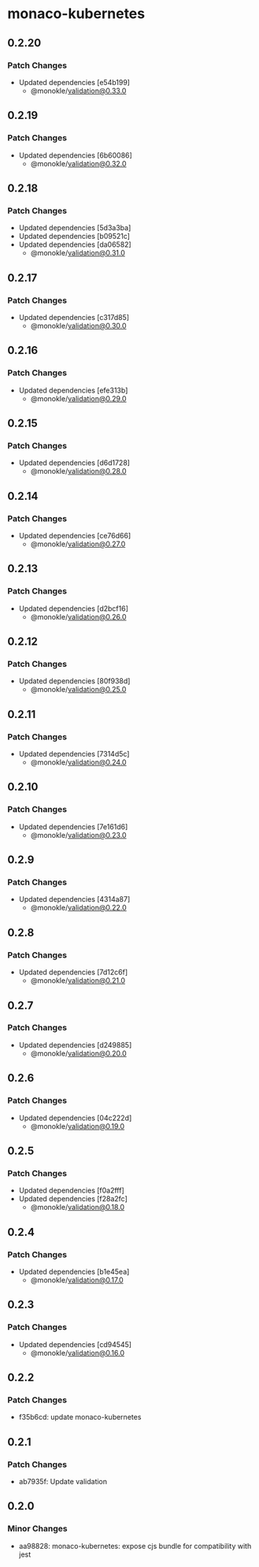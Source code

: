 # monaco-kubernetes

## 0.2.20

### Patch Changes

- Updated dependencies [e54b199]
  - @monokle/validation@0.33.0

## 0.2.19

### Patch Changes

- Updated dependencies [6b60086]
  - @monokle/validation@0.32.0

## 0.2.18

### Patch Changes

- Updated dependencies [5d3a3ba]
- Updated dependencies [b09521c]
- Updated dependencies [da06582]
  - @monokle/validation@0.31.0

## 0.2.17

### Patch Changes

- Updated dependencies [c317d85]
  - @monokle/validation@0.30.0

## 0.2.16

### Patch Changes

- Updated dependencies [efe313b]
  - @monokle/validation@0.29.0

## 0.2.15

### Patch Changes

- Updated dependencies [d6d1728]
  - @monokle/validation@0.28.0

## 0.2.14

### Patch Changes

- Updated dependencies [ce76d66]
  - @monokle/validation@0.27.0

## 0.2.13

### Patch Changes

- Updated dependencies [d2bcf16]
  - @monokle/validation@0.26.0

## 0.2.12

### Patch Changes

- Updated dependencies [80f938d]
  - @monokle/validation@0.25.0

## 0.2.11

### Patch Changes

- Updated dependencies [7314d5c]
  - @monokle/validation@0.24.0

## 0.2.10

### Patch Changes

- Updated dependencies [7e161d6]
  - @monokle/validation@0.23.0

## 0.2.9

### Patch Changes

- Updated dependencies [4314a87]
  - @monokle/validation@0.22.0

## 0.2.8

### Patch Changes

- Updated dependencies [7d12c6f]
  - @monokle/validation@0.21.0

## 0.2.7

### Patch Changes

- Updated dependencies [d249885]
  - @monokle/validation@0.20.0

## 0.2.6

### Patch Changes

- Updated dependencies [04c222d]
  - @monokle/validation@0.19.0

## 0.2.5

### Patch Changes

- Updated dependencies [f0a2fff]
- Updated dependencies [f28a2fc]
  - @monokle/validation@0.18.0

## 0.2.4

### Patch Changes

- Updated dependencies [b1e45ea]
  - @monokle/validation@0.17.0

## 0.2.3

### Patch Changes

- Updated dependencies [cd94545]
  - @monokle/validation@0.16.0

## 0.2.2

### Patch Changes

- f35b6cd: update monaco-kubernetes

## 0.2.1

### Patch Changes

- ab7935f: Update validation

## 0.2.0

### Minor Changes

- aa98828: monaco-kubernetes: expose cjs bundle for compatibility with jest
